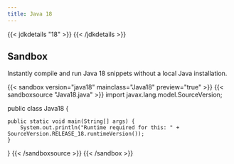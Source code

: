 ```yaml
---
title: Java 18
---
```


{{< jdkdetails "18" >}}
{{< /jdkdetails >}}

## Sandbox

Instantly compile and run Java 18 snippets without a local Java installation.

{{< sandbox version="java18" mainclass="Java18" preview="true" >}}
{{< sandboxsource "Java18.java" >}}
import javax.lang.model.SourceVersion;

public class Java18 {

    public static void main(String[] args) {
        System.out.println("Runtime required for this: " + SourceVersion.RELEASE_18.runtimeVersion());
    }

}
{{< /sandboxsource >}}
{{< /sandbox >}}